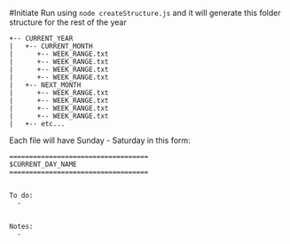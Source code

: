 #Initiate
Run using `node createStructure.js` and it will generate this folder structure for the rest of the year

``` 
+-- CURRENT_YEAR
|   +-- CURRENT_MONTH
|      +-- WEEK_RANGE.txt
|      +-- WEEK_RANGE.txt
|      +-- WEEK_RANGE.txt
|      +-- WEEK_RANGE.txt
|   +-- NEXT_MONTH
|      +-- WEEK_RANGE.txt
|      +-- WEEK_RANGE.txt
|      +-- WEEK_RANGE.txt
|      +-- WEEK_RANGE.txt
|   +-- etc...
```

Each file will have Sunday - Saturday in this form:
```
===================================
$CURRENT_DAY_NAME
===================================


To do:
  -


Notes:
  -
```